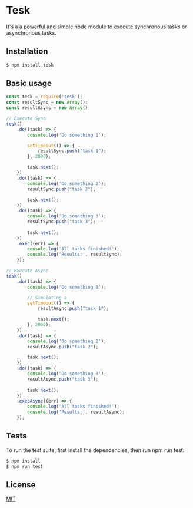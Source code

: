 # Tesk
It's a a powerful and simple [node](http://nodejs.org) module to execute synchronous tasks or asynchronous tasks.

## Installation

```bash
$ npm install tesk
```

## Basic usage

```javascript
const tesk = require('tesk');
const resultSync = new Array();
const resultAsync = new Array();

// Execute Sync
tesk()
	.do((task) => {
		console.log('Do something 1');

		setTimeout(() => {
			resultSync.push("task 1");
		}, 2000);

		task.next();
	})
	.do((task) => {
		console.log('Do something 2');
		resultSync.push("task 2");

		task.next();
	})
	.do((task) => {
		console.log('Do something 3');
		resultSync.push("task 3");
		
		task.next();
	})
	.exec((err) => {
		console.log('All tasks finished!');
		console.log('Results:', resultSync);
	});

// Execute Async
tesk()
	.do((task) => {
		console.log('Do something 1');

		// Simulating a 
		setTimeout(() => {
			resultAsync.push("task 1");

			task.next();
		}, 2000);
	})
	.do((task) => {
		console.log('Do something 2');
		resultAsync.push("task 2");

		task.next();
	})
	.do((task) => {
		console.log('Do something 3');
		resultAsync.push("task 3");
		
		task.next();
	})
	.execAsync((err) => {
		console.log('All tasks finished!');
		console.log('Results:', resultAsync);
	});
```

## Tests
To run the test suite, first install the dependencies, then run npm run test:

```bash
$ npm install
$ npm run test
```

## License
[MIT](LICENSE)

